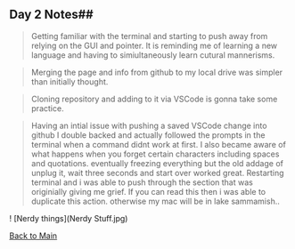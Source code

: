 ## Day 2 Notes##

> Getting familiar with the terminal and starting to push away from relying on the GUI and pointer. It is reminding me of learning a new language and having to simiultaneously learn cutural mannerisms.

> Merging the page and info from github to my local drive was simpler than initially thought.

> Cloning repository and adding to it via VSCode is gonna take some practice.

> Having an intial issue with pushing a saved VSCode change into github I double backed and actually followed the prompts in the terminal when a command didnt work at first. I also became aware of what happens when you forget certain characters including spaces and quotations. eventually freezing everything but the old addage of unplug it, wait three seconds and start over worked great. Restarting terminal and i was able to push through the section that was originially giving me grief. If you can read this then i was able to duplicate this action. otherwise my mac will be in lake sammamish..

! [Nerdy things](Nerdy Stuff.jpg)

[Back to Main](README.md)
